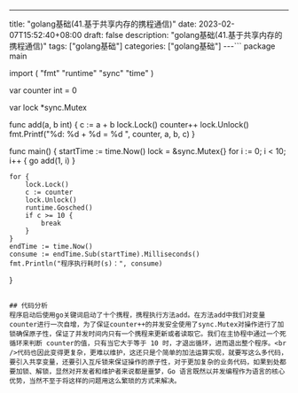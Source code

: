 --- 
 title: "golang基础(41.基于共享内存的携程通信)" 
 date: 2023-02-07T15:52:40+08:00 
 draft: false 
 description: "golang基础(41.基于共享内存的携程通信)" 
 tags: ["golang基础"] 
 categories: ["golang基础"] 
---```
package main

import (
	"fmt"
	"runtime"
	"sync"
	"time"
)

var counter int = 0

var lock *sync.Mutex

func add(a, b int) {
	c := a + b
	lock.Lock()
	counter++
	lock.Unlock()
	fmt.Printf("%d: %d + %d = %d
", counter, a, b, c)
}

func main() {
	startTime := time.Now()
	lock = &sync.Mutex{}
	for i := 0; i < 10; i++ {
		go add(1, i)
	}

	for {
		lock.Lock()
		c := counter
		lock.Unlock()
		runtime.Gosched()
		if c >= 10 {
			break
		}
	}
	endTime := time.Now()
	consume := endTime.Sub(startTime).Milliseconds()
	fmt.Println("程序执行耗时(s)：", consume)
}

```

## 代码分析
程序启动后使用go关键词启动了十个携程，携程执行方法add。在方法add中我们对变量counter进行一次自增，为了保证counter++的并发安全使用了sync.Mutex对操作进行了加锁确保原子性，保证了并发时间内只有一个携程来更新或者读取它。我们在主协程中通过一个死循环来判断 counter的值，只有当它大于等于 10 时，才退出循环，进而退出整个程序。<br />代码也因此变得更复杂，更难以维护，这还只是个简单的加法运算实现，就要写这么多代码，要引入共享变量，还要引入互斥锁来保证操作的原子性，对于更加复杂的业务代码，如果到处都要加锁、解锁，显然对开发者和维护者来说都是噩梦，Go 语言既然以并发编程作为语言的核心优势，当然不至于将这样的问题用这么繁琐的方式来解决。
